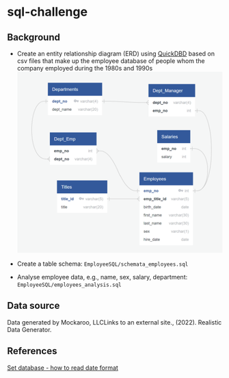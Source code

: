 # sql-challenge

## Background

* Create an entity relationship diagram (ERD) using [QuickDBD](https://app.quickdatabasediagrams.com/#/d/EzvXN6) based on csv files that make up the employee database of people whom the company employed during the 1980s and 1990s  
![schema](EmployeeSQL/ERD_employees.png)

* Create a table schema: `EmployeeSQL/schemata_employees.sql`
* Analyse employee data, e.g., name, sex, salary, department: `EmployeeSQL/employees_analysis.sql`

## Data source

Data generated by Mockaroo, LLCLinks to an external site., (2022). Realistic Data Generator.

## References

[Set database - how to read date format](https://dba.stackexchange.com/questions/19679/how-to-set-postgresql-database-to-see-date-as-mdy-permanently)